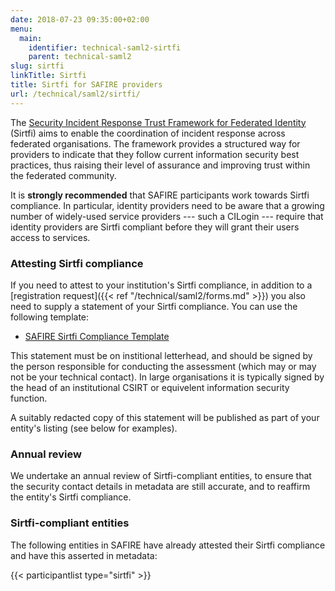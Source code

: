```yaml
---
date: 2018-07-23 09:35:00+02:00
menu:
  main:
    identifier: technical-saml2-sirtfi
    parent: technical-saml2
slug: sirtfi
linkTitle: Sirtfi
title: Sirtfi for SAFIRE providers
url: /technical/saml2/sirtfi/
---
```


The [Security Incident Response Trust Framework for Federated Identity](https://refeds.org/sirtfi) (Sirtfi) aims to enable the coordination of incident response across federated organisations. The framework provides a structured way for providers to indicate that they follow current information security best practices, thus raising their level of assurance and improving trust within the federated community.

It is **strongly recommended** that SAFIRE participants work towards Sirtfi compliance. In particular, identity providers need to be aware that a growing number of widely-used service providers --- such a CILogin --- require that identity providers are Sirtfi compliant before they will grant their users access to services.

### Attesting Sirtfi compliance

If you need to attest to your institution's Sirtfi compliance, in addition to a [registration request]({{< ref "/technical/saml2/forms.md" >}}) you also need to supply a statement of your Sirtfi compliance. You can use the following template:

  * [SAFIRE Sirtfi Compliance Template](./SAFIRE-Sirtfi-Compliance-Template.docx)

This statement must be on institional letterhead, and should be signed by the person responsible for conducting the assessment (which may or may not be your technical contact). In large organisations it is typically signed by the head of an institutional CSIRT or equivelent information security function.

A suitably redacted copy of this statement will be published as part of your entity's listing (see below for examples).

### Annual review

We undertake an annual review of Sirtfi-compliant entities, to ensure that the security contact details in metadata are still accurate, and to reaffirm the entity's Sirtfi compliance.

### Sirtfi-compliant entities

The following entities in SAFIRE have already attested their Sirtfi compliance and have this asserted in metadata:

{{< participantlist type="sirtfi" >}}

